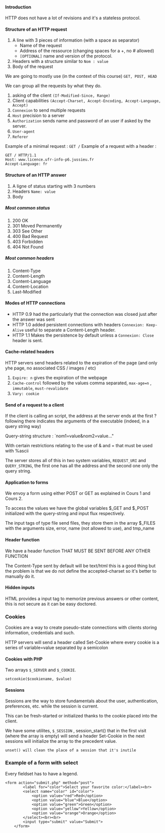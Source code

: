 #### Introduction

HTTP does not have a lot of revisions and it's a stateless protocol.

#### Structure of an HTTP request

1. A line with 3 pieces of information (with a space as separator)
    - Name of the request 
    - Address of the ressource (changing spaces for a +, no # allowed)
    - `[OPTIONAL]` name and version of the protocol.
2. Headers with a structure similar to `Nom : value`
3. Body of the request

We are going to mostly use (in the context of this course) `GET, POST, HEAD`

We can group all the requests by what they do. 

1. asking of the client `(If-Modified-Since, Range)`
2. Client capabilities `(Accept-Charset, Accept-Encoding, Accept-Language, Accept)`
3. `Connexion` to send multiple requests
4. `Host` precision to a server
5. `Authorization` sends name and password of an user if asked by the server.
6. `User-agent`
7. `Referer`

Example of a minimal request : `GET /`
Example of a request with a header : 
~~~
GET / HTTP/1.1
Host: www.licence.ufr-info-p6.jussieu.fr
Accept-Language: fr
~~~

#### Structure of an HTTP answer

1. A ligne of status starting with 3 numbers
2. Headers `Name: value`
3. Body

##### Most common status

1. 200 OK
2. 301 Moved Permanently
3. 303 See Other
4. 400 Bad Request
5. 403 Forbidden
6. 404 Not Found

##### Most common headers

1. Content-Type
2. Content-Length
3. Content-Language
4. Content-Location
5. Last-Modified

#### Modes of HTTP connections

- HTTP 0.9 had the particularly that the connection was closed just after the answer was sent
- HTTP 1.0 added persistent connections with headers `Connexion: Keep-Alive` useful to separate a Content-Length header.
- HTTP 1.1 Makes the persistence by default unless a `Connexion: Close` header is sent.

#### Cache-related headers

HTTP servers send headers related to the expiration of the page (and only yhe page, no associated CSS / images / etc)

1. `Expire: n` gives the expiration of the webpage
2. `Cache-control` followed by the values comma separated, `max-age=n` , `immutable`, `must-revalidate`
3. `Vary: cookie`

#### Send of a request to a client

If the client is calling an script, the address at the server ends at the first ? following there indicates the arguments of the executable (indeed, in a query string way)

Query-string structure : `nom1=value&nom2=value..."

With certain restrictions relating to the use of & and = that must be used with %ascii 

The server stores all of this in two system variables, `REQUEST_URI` and `QUERY_STRING`, the first one has all the address and the second one only the query string.

#### Application to forms

We envoy a form using either POST or GET as explained in Cours 1 and Cours 2.

To access the values we have the global variables $_GET and $_POST initialized with the query-string and input flux respectively.

The input tags of type file send files, they store them in the array $_FILES with the arguments size, error, name (not allowed to use), and tmp_name

#### Header function

We have a header function THAT MUST BE SENT BEFORE ANY OTHER FUNCTION

The Content-Type sent by default will be text/html this is a good thing but the problem is that we do not define the accepted-charset so it's better to manually do it.

#### Hidden inputs

HTML provides a input tag to memorize previous answers or other content, this is not secure as it can be easy doctored.

### Cookies

Cookies are a way to create pseudo-state connections with clients storing information, credentials and such.

HTTP servers will send a header called Set-Cookie where every cookie is a series of variable=value separated by a semicolon

#### Cookies with PHP

Two arrays `$_SERVER` and `$_COOKIE`.

`setcookie($cookiename, $value)`

#### Sessions

Sessions are the way to store fundamentals about the user, authentication, preferences, etc. while the session is current.

This can be fresh-started or initialized thanks to the cookie placed into the client.

We have some utilites, `$_SESSION` , session_start() that in the first visit (where the array is empty) will send a header Set-Cookie in the next sessions will initialize the array to the precedent value.

`unset() will clean the place of a session that it's inutile`

### Example of a form with select

Every fieldset has to have a legend.

~~~
<form action="submit.php" method="post">
        <label for="color">Select your favorite color:</label><br>
        <select name="color" id="color">
            <option value="red">Red</option>
            <option value="blue">Blue</option>
            <option value="green">Green</option>
            <option value="yellow">Yellow</option>
            <option value="orange">Orange</option>
        </select><br><br>
        <input type="submit" value="Submit">
    </form>
~~~